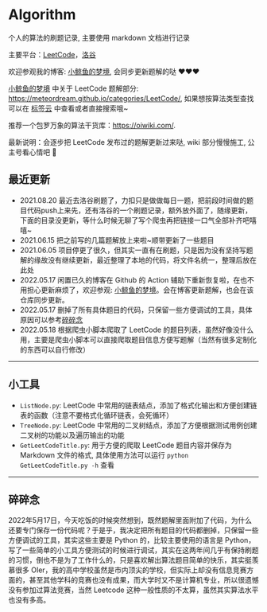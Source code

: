 # Algorithm

个人的算法的刷题记录, 主要使用 markdown 文档进行记录

主要平台：[LeetCode](https://leetcode.cn/problemset/all/)，[洛谷](https://www.luogu.com.cn/)

欢迎参观我的博客: [小鲸鱼的梦境](https://meteordream.github.io/), 会同步更新题解的哒 :heart::heart::heart:

[小鲸鱼的梦境](https://meteordream.github.io/) 中关于 LeetCode 题解部分: <https://meteordream.github.io/categories/LeetCode/>, 如果想按算法类型查找可以在 [标签云](https://meteordream.github.io/tags/) 中查看或者直接搜索哦~

推荐一个包罗万象的算法干货库：<https://oiwiki.com/>.

最新说明：会逐步把 LeetCode 发布过的题解更新过来哒, wiki 部分慢慢施工, 公主号看心情吧 🤣

## 最近更新

- 2021.08.20 最近去洛谷刷题了，力扣只是做做每日一题，把前段时间做的题目代码push上来先，还有洛谷的一个刷题记录，额外放外面了，随缘更新，下面的目录没更新，等什么时候无聊了写个爬虫再把链接一口气全部补齐吧嘻嘻~
- 2021.06.15 把之前写的几篇题解放上来啦~顺带更新了一些题目
- 2021.06.05 项目停更了很久，但其实一直有在刷题，只是因为没有坚持写题解的缘故没有继续更新，最近整理了本地的代码，将文件名统一，整理后放在此处
- 2022.05.17 闲置已久的博客在 Github 的 Action 辅助下重新恢复啦，在也不用担心更新麻烦了，欢迎参观: [小鲸鱼的梦境](https://meteordream.github.io/)。会在博客更新题解，也会在该仓库同步更新。
- 2022.05.17 删掉了所有具体题目的代码，只保留一些方便调试的工具，具体原因可以参考[碎碎念](#碎碎念)
- 2022.05.18 根据爬虫小脚本爬取了 LeetCode 的题目列表，虽然好像没什么用，主要是爬虫小脚本可以直接爬取题目信息方便写题解（当然有很多定制化的东西可以自行修改）

---

## 小工具

- `ListNode.py`: LeetCode 中常用的链表结点，添加了格式化输出和方便创建链表的函数（注意不要格式化循环链表，会死循环）
- `TreeNode.py`: LeetCode 中常用的二叉树结点，添加了方便根据测试用例创建二叉树的功能以及遍历输出的功能
- `GetLeetCodeTitle.py`: 用于方便的爬取 LeetCode 题目内容并保存为 Markdown 文件的格式, 具体使用方法可以运行 `python GetLeetCodeTitle.py -h` 查看

---

## 碎碎念

2022年5月17日，今天吃饭的时候突然想到，既然题解里面附加了代码，为什么还要专门保存一份代码呢？于是乎，我决定把所有题目的代码都删掉，只保留一些方便调试的工具，其实这些主要是 Python 的，比较主要使用的语言是 Python，写了一些简单的小工具方便测试的时候进行调试，其实在这两年间几乎有保持刷题的习惯，倒也不是为了工作什么的，只是喜欢解出算法题目简单的快乐，其实挺羡慕很多 OIer，我的高中学校虽然是市内顶尖的学校，但实际上却没有信息竞赛方面的，甚至其他学科的竞赛也没有成果，而大学时又不是计算机专业，所以很遗憾没有参加过算法竞赛，当然 Leetcode 这种一般性质的不太算，虽然其实算法水平也没有多高。
